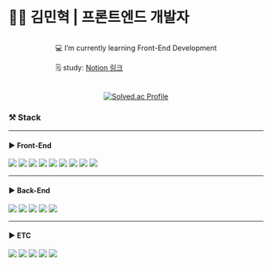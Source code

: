 <h1>👨‍🎓 김민혁 | 프론트엔드 개발자 </h1>

<div style="display: flex; flex-direction: column; align-items: center; gap: 20px;">
  <div>
    <p>💻 I’m currently learning Front-End Development</p>
    <p>
      🗒️ study: 
      <a href="https://almond-drip-5f0.notion.site/13c221c9c51380ac8407c0633ec117f6" target="_blank">
        <i class="fab fa-notion"></i> Notion 링크
      </a>
    </p>
  </div>
  <div>
    <a href="https://solved.ac/labcs/" target="_blank">
      <img src="http://mazassumnida.wtf/api/v2/generate_badge?boj=백준아이디" alt="Solved.ac Profile"/>
    </a>
  </div>
</div>


<h3>⚒️ Stack</h3>
<hr>
<h4>▶️ Front-End</h4>
<span>
  <img src="https://img.shields.io/badge/HTML5-E34F26?style=flat-square&logo=html5&logoColor=white"/>
  <img src="https://img.shields.io/badge/CSS3-1572B6?style=flat-square&logo=css3&logoColor=white"/>
  <img src="https://img.shields.io/badge/JavaScript-F7DF1E?style=flat-square&logo=javascript&logoColor=black"/>
  <img src="https://img.shields.io/badge/React-61DAFB?style=flat-square&logo=React&logoColor=black"/>
  <img src="https://img.shields.io/badge/Typescript-3178C6?style=flat-square&logo=Typescript&logoColor=white"/>
  <img src="https://img.shields.io/badge/Next.js-000000?style=flat-square&logo=Next.js&logoColor=white"/>
  <img src="https://img.shields.io/badge/Tailwind CSS-06B6D4?style=flat-square&logo=Tailwind CSS&logoColor=white"/>
  <img src="https://img.shields.io/badge/Bootstrapap-7952B3?style=flat-square&logo=bootstrap&logoColor=white"/>
  <img src="https://img.shields.io/badge/styled components-DB7093?style=flat-square&logo=styled-components&logoColor=white"/>
</span>
<hr>

<h4>▶️ Back-End</h4>
<span>
  <img src="https://img.shields.io/badge/Node.js-339933?style=flat-square&logo=Node.js&logoColor=white"/>
  <img src="https://img.shields.io/badge/Express-000000?style=flat-square&logo=Express&logoColor=white"/>
  <img src="https://img.shields.io/badge/MongoDB-47A248?style=flat-square&logo=MongoDB&logoColor=white"/>
  <img src="https://img.shields.io/badge/MySQL-4479A1?style=flat-square&logo=MySQL&logoColor=white"/>
  <img src="https://img.shields.io/badge/Python-3776AB?style=flat-square&logo=Python&logoColor=white"/>
</span>
<hr>

<h4>▶️ ETC</h4>
<span>
  <img src="https://img.shields.io/badge/Heroku-430098?style=flat-square&logo=Heroku&logoColor=white"/>
  <img src="https://img.shields.io/badge/Vercel-000000?style=flat-square&logo=Vercel&logoColor=white"/>
  <img src="https://img.shields.io/badge/Visual Studio Code-007ACC?style=flat-square&logo=Visual Studio Code&logoColor=white"/>
  <img src="https://img.shields.io/badge/Postman-FF6C37?style=flat-square&logo=Postman&logoColor=white"/>
  <img src="https://img.shields.io/badge/Git-F05032?style=flat-square&logo=git&logoColor=white"/>
</span>

<!--
**kmh990303/kmh990303** is a ✨ _special_ ✨ repository because its `README.md` (this file) appears on your GitHub profile.

Here are some ideas to get you started:

- 🔭 I’m currently working on ...
- 🌱 I’m currently learning Front-End Development
- 👯 I’m looking to collaborate on ...
- 🤔 I’m looking for help with ...
- 💬 Ask me about ...
- 📫 How to reach me: ...
- 😄 Pronouns: ...
- ⚡ Fun fact: ...
-->
